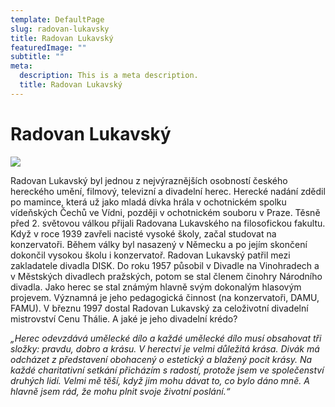 ```yaml
---
template: DefaultPage
slug: radovan-lukavsky
title: Radovan Lukavský
featuredImage: ""
subtitle: ""
meta:
  description: This is a meta description.
  title: Radovan Lukavský
---
```

# Radovan Lukavský

![](https://res.cloudinary.com/dfhtw7uzk/image/upload/c_crop,f_auto,h_800,q_auto,w_800/v1616008830/lukavsky_mgaelw.jpg)

Radovan Lukavský byl jednou z nejvýraznějších osobností českého hereckého umění, filmový, televizní a divadelní herec. Herecké nadání zdědil po mamince, která už jako mladá dívka hrála v ochotnickém spolku vídeňských Čechů ve Vídni, později v ochotnickém souboru v Praze. Těsně před 2. světovou válkou přijali Radovana Lukavského na filosofickou fakultu. Když v roce 1939 zavřeli nacisté vysoké školy, začal studovat na konzervatoři. Během války byl nasazený v Německu a po jejím skončení dokončil vysokou školu i konzervatoř. Radovan Lukavský patřil mezi zakladatele divadla DISK. Do roku 1957 působil v Divadle na Vinohradech a v Městských divadlech pražských, potom se stal členem činohry Národního divadla. Jako herec se stal známým hlavně svým dokonalým hlasovým projevem. Významná je jeho pedagogická činnost (na konzervatoři, DAMU, FAMU). V březnu 1997 dostal Radovan Lukavský za celoživotní divadelní mistrovství Cenu Thálie. A jaké je jeho divadelní krédo? 

*„Herec odevzdává umělecké dílo a každé umělecké dílo musí obsahovat tři složky: pravdu, dobro a krásu. V herectví je velmi důležitá krása. Divák má odcházet z představení obohacený o estetický a blažený pocit krásy. Na každé charitativní setkání přicházím s radostí, protože jsem ve společenství druhých lidí. Velmi mě těší, když jim mohu dávat to, co bylo dáno mně. A hlavně jsem rád, že mohu plnit svoje životní poslání.“*